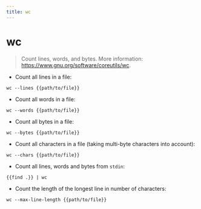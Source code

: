 ```yaml
---
title: wc
---
```

# wc

> Count lines, words, and bytes.
> More information: <https://www.gnu.org/software/coreutils/wc>.

- Count all lines in a file:

`wc --lines {{path/to/file}}`

- Count all words in a file:

`wc --words {{path/to/file}}`

- Count all bytes in a file:

`wc --bytes {{path/to/file}}`

- Count all characters in a file (taking multi-byte characters into account):

`wc --chars {{path/to/file}}`

- Count all lines, words and bytes from `stdin`:

`{{find .}} | wc`

- Count the length of the longest line in number of characters:

`wc --max-line-length {{path/to/file}}`
